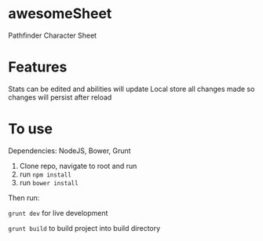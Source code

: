 # awesomeSheet
Pathfinder Character Sheet

Features
======

Stats can be edited and abilities will update
Local store all changes made so changes will persist after reload

To use
======

Dependencies:
NodeJS, Bower, Grunt

1. Clone repo, navigate to root and run
2. run `npm install`
3. run `bower install`

Then run:

`grunt dev` for live development

`grunt build` to build project into build directory 


